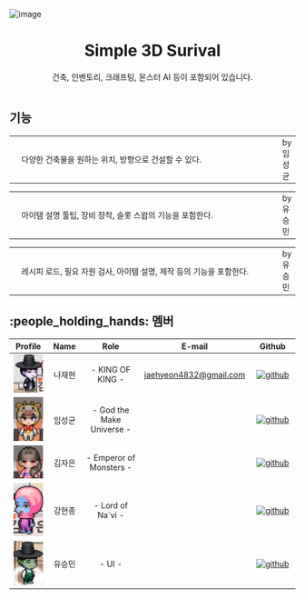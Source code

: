 <!-- PROJECT LOGO -->
![image](https://github.com/user-attachments/assets/96b8e8f0-aaa7-4669-82e4-f3f55e50e1af)


<div align="center">
  <a href="https://github.com/user-attachments/assets/96b8e8f0-aaa7-4669-82e4-f3f55e50e1af"></a>
  <h1 align="center">Simple 3D Surival</h1>
    건축, 인벤토리, 크래프팅, 몬스터 AI 등이 포함되어 있습니다.
</div>

<br/>
<h2 id="team"> 기능</h2>

<table align="center">
  <tr>
    <td>
      <img style="width:360px;" src="/Docs/Img/example_building_system.png">
    </td>
    <td width=450 style="word-break:break-all" >
      다양한 건축물을 원하는 위치, 방향으로 건설할 수 있다. 
    </td>
    <td> by 임성균 </td>
  </tr>
</table>

<table align="center">
  <tr>
    <td>
      <img style="width:360px;" src="/Docs/Img/example_inventory.png">
    </td>
    <td width=450 style="word-break:break-all" >
      아이템 설명 툴팁, 장비 장착, 슬롯 스왑의 기능을 포함한다.
    </td>
    </td>
    <td> by 유승민 </td>
  </tr>
</table>

<table align="center">
  <tr>
    <td>
      <img style="width:360px;" src="/Docs/Img/example_crafting.png">
    </td>
    <td width=450 style="word-break:break-all" >
      레시피 로드, 필요 자원 검사, 아이템 설명, 제작 등의 기능을 포함한다.
    </td>
    </td>
    <td> by 유승민 </td>
  </tr>
</table>

<h2 id="team"> :people_holding_hands: 멤버</h2>
<table width="1200">
  <thead>
    <tr>
      <th width="100" align="center">Profile</th>
      <th width="100" align="center">Name</th>
      <th width="250" align="center">Role</th>
      <th width="200" align="center">E-mail</th>
      <th width="200" align="center">Github</th>
    </tr>
  </thead>
  <tbody>
    <tr>
      <td width="100" align="center">
        <img src="/Docs/Img/member_najae.png"
          width="100%" height="100%">
      </td>
      <td width="100" align="center">나재현</td>
      <td width="200" align="center">- KING OF KING -</td>
      <td width="200" align="center">
        <a href="mailto:jaehyeon4832@gmail.com">jaehyeon4832@gmail.com</a>
      </td>
      <td width="200" align="center">
        <a href="https://github.com/jaehyeon4832" target="_blank">
          <img src="https://img.shields.io/badge/github-181717.svg?style=for-the-badge&logo=github&logoColor=white" alt="github" />
        </a>
      </td>
    </tr>
    <tr>
      <td width="100" align="center">
        <img src="/Docs/Img/mamber_imsung.png"
          width="100%" height="100%">
      </td>
      <td width="100" align="center">임성균</td>
      <td width="200" align="center">- God the Make Universe -</td>
      <td width="200" align="center">
        <a href=""></a>
      </td>
      <td width="200" align="center">
        <a href="https://github.com/Imperor0103" target="_blank">
          <img src="https://img.shields.io/badge/github-181717.svg?style=for-the-badge&logo=github&logoColor=white" alt="github" />
        </a>
      </td>
    </tr>
    <tr>
      <td width="100" align="center">
        <img src="/Docs/Img/mamber_kimja.png"
          width="100%" height="100%">
      </td>
      <td width="100" align="center">김자은</td>
      <td width="200" align="center">- Emperor of Monsters -</td>
      <td width="200" align="center">
        <a href=""></a>
      </td>
      <td width="200" align="center">
        <a href="https://github.com/Cindy0914" target="_blank">
          <img src="https://img.shields.io/badge/github-181717.svg?style=for-the-badge&logo=github&logoColor=white" alt="github" />
        </a>
      </td>
    </tr>
    <tr>
      <td width="100" align="center">
        <img src="/Docs/Img/member_ganghyun.png"
          width="100%" height="100%">
      </td>
      <td width="100" align="center">강현종</td>
      <td width="200" align="center">- Lord of Na`vi -</td>
      <td width="200" align="center">
        <a href=""></a>
      </td>
      <td width="200" align="center">
        <a href="https://github.com/k6931k" target="_blank">
          <img src="https://img.shields.io/badge/github-181717.svg?style=for-the-badge&logo=github&logoColor=white" alt="github" />
        </a>
      </td>
    </tr>    
    <tr>
      <td width="100" align="center">
        <img src="/Docs/Img/member_youseng.png"
          width="100%" height="100%">
      </td>
      <td width="100" align="center">유승민</td>
      <td width="200" align="center">- UI -</td>
      <td width="200" align="center">
        <a href=""></a>
      </td>
      <td width="200" align="center">
        <a href="https://github.com/Anbak98" target="_blank">
          <img src="https://img.shields.io/badge/github-181717.svg?style=for-the-badge&logo=github&logoColor=white" alt="github" />
        </a>
      </td>
    </tr>
    
  </tbody>
</table>
